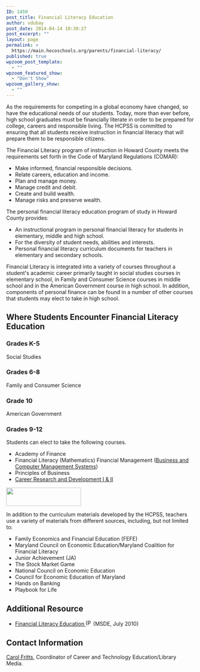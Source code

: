 ```yaml
---
ID: 1450
post_title: Financial Literacy Education
author: vdubay
post_date: 2014-04-14 10:38:27
post_excerpt: ""
layout: page
permalink: >
  https://main.hocoschools.org/parents/financial-literacy/
published: true
wpzoom_post_template:
  - ""
wpzoom_featured_show:
  - "Don't Show"
wpzoom_gallery_show:
  - ""
---
```

<p>As the requirements for competing in a global economy have changed, so have the educational needs of our students. Today, more than ever before, high school graduates must be financially literate in order to be prepared for college, careers and responsible living. The HCPSS is committed to ensuring that all students receive instruction in financial literacy that will prepare them to be responsible citizens.</p>

<p>The Financial Literacy program of instruction in Howard County meets the requirements set forth in the Code of Maryland Regulations (COMAR):</p>

<ul>
  <li>Make informed, financial responsible decisions.</li>
  <li> Relate careers, education and income.</li>
  <li>Plan and manage money.</li>
  <li>Manage credit and debit.</li>
  <li>Create and build wealth.</li>
  <li>Manage risks and preserve wealth.</li>
</ul>

<p>The personal financial literacy education program of study in Howard County provides:</p>

<ul>
  <li>An instructional program in personal financial literacy for students in elementary, middle and high school.</li>
  <li>For the diversity of student needs, abilities and interests.</li>
  <li>Personal financial literacy curriculum documents for teachers in elementary and secondary schools.</li>
</ul>

<p>Financial Literacy is integrated into a variety of courses throughout a student's academic career primarily taught in social studies courses in elementary school, in Family and Consumer Science courses in middle school and in the American Government course in high school. In addition, components of personal finance can be found in a number of other courses that students may elect to take in high school.</p>

<h2>Where Students Encounter Financial Literacy Education</h2>

<h3>Grades K-5</h3>
<p>Social Studies</p>

<h3>Grades 6-8</h3>
<p>Family and Consumer Science</p>

<h3>Grade 10</h3>
<p>American Government</p>

<h3>Grades 9-12</h3>
<p>Students can elect to take the following courses.</p>
<ul>
  <li>Academy of Finance</li> 
  <li>Financial Literacy (Mathematics) Financial Management (<a href="/academics/career-technology-education/#bus">Business and Computer Management Systems</a>)</li>      
  <li>Principles of Business</li> 
  <li><a href="/academics/career-technology-education/#car">Career Research and Development I &amp; II</a></li>
</ul>

<img src="/f/parents/financial_pic3.gif" alt="" width="200" height="49" />

<p>In addition to the curriculum materials developed by the HCPSS, teachers use a variety of materials from different sources, including, but not limited to:</p>

<ul>
  <li>Family Economics and Financial Education (FEFE)</li>
  <li>Maryland Council on Economic Education/Maryland Coalition for Financial Literacy</li>
  <li>Junior Achievement (JA)</li>
  <li>The Stock Market Game</li>
  <li>National Council on Economic Education</li>
  <li>Council for Economic Education of Maryland</li>
  <li>Hands on Banking</li>
  <li>Playbook for Life</li>
</ul>

<h2>Additional Resource</h2>
<ul>
  <li><a href="/f/parents/Financial_Literacy_072010w1.pdf" target="_blank">Financial Literacy Education <img src="/f/images/bullet-pdf.gif" border="0" align="bottom" width="16" height="16" alt="(PDF)" /></a> (MSDE, July 2010)</li>
</ul>

<h2>Contact Information</h2>
<p><a href="mailto:Carol_Fritts@hcpss.org?subject=financial literacy question or comment">Carol Fritts</a>, Coordinator of Career and Technology Education/Library Media.</p>